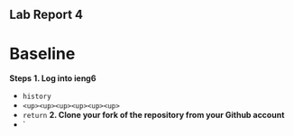 ## Lab Report 4
# Baseline 
**Steps**
**1. Log into ieng6**
- `history`
- `<up><up><up><up><up><up>`
- `return`
**2. Clone your fork of the repository from your Github account**
- `
